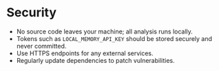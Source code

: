 # Security

- No source code leaves your machine; all analysis runs locally.
- Tokens such as `LOCAL_MEMORY_API_KEY` should be stored securely and never committed.
- Use HTTPS endpoints for any external services.
- Regularly update dependencies to patch vulnerabilities.

